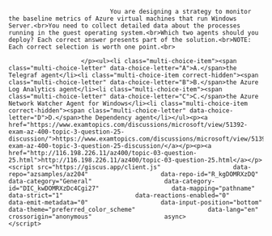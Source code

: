 <p class="card-text">
							
								You are designing a strategy to monitor the baseline metrics of Azure virtual machines that run Windows Server.<br>You need to collect detailed data about the processes running in the guest operating system.<br>Which two agents should you deploy? Each correct answer presents part of the solution.<br>NOTE: Each correct selection is worth one point.<br>
							
						</p><ul><li class="multi-choice-item"><span class="multi-choice-letter" data-choice-letter="A">A.</span>the Telegraf agent</li><li class="multi-choice-item correct-hidden"><span class="multi-choice-letter" data-choice-letter="B">B.</span>the Azure Log Analytics agent</li><li class="multi-choice-item"><span class="multi-choice-letter" data-choice-letter="C">C.</span>the Azure Network Watcher Agent for Windows</li><li class="multi-choice-item correct-hidden"><span class="multi-choice-letter" data-choice-letter="D">D.</span>the Dependency agent</li></ul><p><a href="https://www.examtopics.com/discussions/microsoft/view/51392-exam-az-400-topic-3-question-25-discussion/">https://www.examtopics.com/discussions/microsoft/view/51392-exam-az-400-topic-3-question-25-discussion/</a></p><p><a href="http://116.198.226.11/az400/topic-03-question-25.html">http://116.198.226.11/az400/topic-03-question-25.html</a></p><script src="https://giscus.app/client.js"                    data-repo="azsamples/az204"                    data-repo-id="R_kgDOMRXzDQ"                    data-category="General"                    data-category-id="DIC_kwDOMRXzDc4Cgi27"                    data-mapping="pathname"                    data-strict="1"                    data-reactions-enabled="0"                    data-emit-metadata="0"                    data-input-position="bottom"                    data-theme="preferred_color_scheme"                    data-lang="en"                    crossorigin="anonymous"                    async>                    </script>